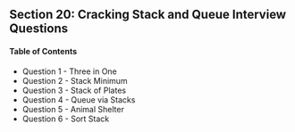 ## Section 20: Cracking Stack and Queue Interview Questions

#### Table of Contents
- Question 1 - Three in One
- Question 2 - Stack Minimum
- Question 3 - Stack of Plates
- Question 4 - Queue via Stacks
- Question 5 - Animal Shelter
- Question 6 - Sort Stack
